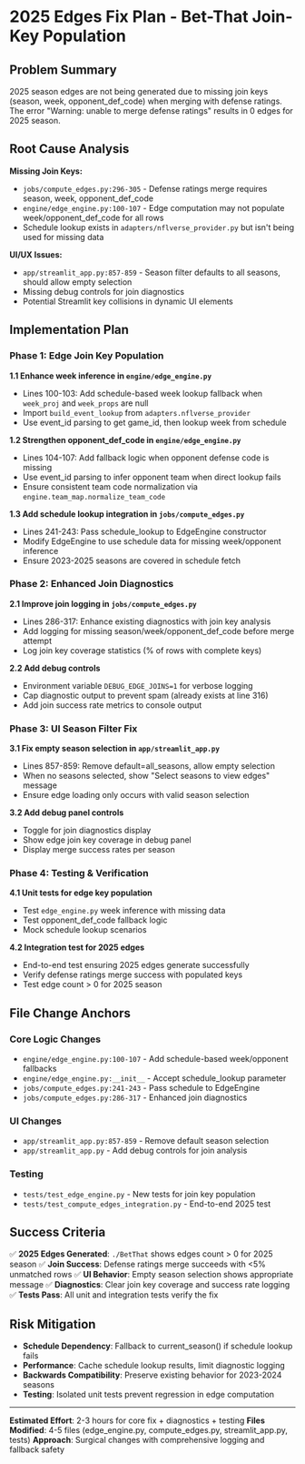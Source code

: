 # 2025 Edges Fix Plan - Bet-That Join-Key Population

## Problem Summary
2025 season edges are not being generated due to missing join keys (season, week, opponent_def_code) when merging with defense ratings. The error "Warning: unable to merge defense ratings" results in 0 edges for 2025 season.

## Root Cause Analysis

**Missing Join Keys:**
- `jobs/compute_edges.py:296-305` - Defense ratings merge requires season, week, opponent_def_code
- `engine/edge_engine.py:100-107` - Edge computation may not populate week/opponent_def_code for all rows
- Schedule lookup exists in `adapters/nflverse_provider.py` but isn't being used for missing data

**UI/UX Issues:**
- `app/streamlit_app.py:857-859` - Season filter defaults to all seasons, should allow empty selection
- Missing debug controls for join diagnostics
- Potential Streamlit key collisions in dynamic UI elements

## Implementation Plan

### Phase 1: Edge Join Key Population

**1.1 Enhance week inference in `engine/edge_engine.py`**
- Lines 100-103: Add schedule-based week lookup fallback when `week_proj` and `week_props` are null
- Import `build_event_lookup` from `adapters.nflverse_provider`
- Use event_id parsing to get game_id, then lookup week from schedule

**1.2 Strengthen opponent_def_code in `engine/edge_engine.py`**
- Lines 104-107: Add fallback logic when opponent defense code is missing
- Use event_id parsing to infer opponent team when direct lookup fails
- Ensure consistent team code normalization via `engine.team_map.normalize_team_code`

**1.3 Add schedule lookup integration in `jobs/compute_edges.py`**
- Lines 241-243: Pass schedule_lookup to EdgeEngine constructor
- Modify EdgeEngine to use schedule data for missing week/opponent inference
- Ensure 2023-2025 seasons are covered in schedule fetch

### Phase 2: Enhanced Join Diagnostics

**2.1 Improve join logging in `jobs/compute_edges.py`**
- Lines 286-317: Enhance existing diagnostics with join key analysis
- Add logging for missing season/week/opponent_def_code before merge attempt
- Log join key coverage statistics (% of rows with complete keys)

**2.2 Add debug controls**
- Environment variable `DEBUG_EDGE_JOINS=1` for verbose logging
- Cap diagnostic output to prevent spam (already exists at line 316)
- Add join success rate metrics to console output

### Phase 3: UI Season Filter Fix

**3.1 Fix empty season selection in `app/streamlit_app.py`**
- Lines 857-859: Remove default=all_seasons, allow empty selection
- When no seasons selected, show "Select seasons to view edges" message
- Ensure edge loading only occurs with valid season selection

**3.2 Add debug panel controls**
- Toggle for join diagnostics display
- Show edge join key coverage in debug panel
- Display merge success rates per season

### Phase 4: Testing & Verification

**4.1 Unit tests for edge key population**
- Test `edge_engine.py` week inference with missing data
- Test opponent_def_code fallback logic
- Mock schedule lookup scenarios

**4.2 Integration test for 2025 edges**
- End-to-end test ensuring 2025 edges generate successfully
- Verify defense ratings merge success with populated keys
- Test edge count > 0 for 2025 season

## File Change Anchors

### Core Logic Changes
- `engine/edge_engine.py:100-107` - Add schedule-based week/opponent fallbacks
- `engine/edge_engine.py:__init__` - Accept schedule_lookup parameter
- `jobs/compute_edges.py:241-243` - Pass schedule to EdgeEngine
- `jobs/compute_edges.py:286-317` - Enhanced join diagnostics

### UI Changes
- `app/streamlit_app.py:857-859` - Remove default season selection
- `app/streamlit_app.py` - Add debug controls for join analysis

### Testing
- `tests/test_edge_engine.py` - New tests for join key population
- `tests/test_compute_edges_integration.py` - End-to-end 2025 test

## Success Criteria

✅ **2025 Edges Generated**: `./BetThat` shows edges count > 0 for 2025 season
✅ **Join Success**: Defense ratings merge succeeds with <5% unmatched rows
✅ **UI Behavior**: Empty season selection shows appropriate message
✅ **Diagnostics**: Clear join key coverage and success rate logging
✅ **Tests Pass**: All unit and integration tests verify the fix

## Risk Mitigation

- **Schedule Dependency**: Fallback to current_season() if schedule lookup fails
- **Performance**: Cache schedule lookup results, limit diagnostic logging
- **Backwards Compatibility**: Preserve existing behavior for 2023-2024 seasons
- **Testing**: Isolated unit tests prevent regression in edge computation

---

**Estimated Effort**: 2-3 hours for core fix + diagnostics + testing
**Files Modified**: 4-5 files (edge_engine.py, compute_edges.py, streamlit_app.py, tests)
**Approach**: Surgical changes with comprehensive logging and fallback safety